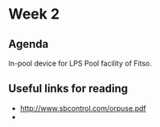 # Week 2

## Agenda 
In-pool device for LPS Pool facility of Fitso.


## Useful links for reading
* http://www.sbcontrol.com/orpuse.pdf
* 

